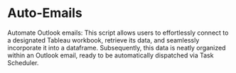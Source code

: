 # Auto-Emails
Automate Outlook emails: This script allows users to effortlessly connect to a designated Tableau workbook, retrieve its data, and seamlessly incorporate it into a dataframe. Subsequently, this data is neatly organized within an Outlook email, ready to be automatically dispatched via Task Scheduler.
